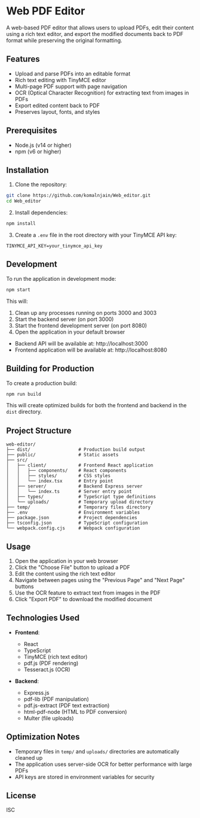 # Web PDF Editor

A web-based PDF editor that allows users to upload PDFs, edit their content using a rich text editor, and export the modified documents back to PDF format while preserving the original formatting.

## Features

- Upload and parse PDFs into an editable format
- Rich text editing with TinyMCE editor
- Multi-page PDF support with page navigation
- OCR (Optical Character Recognition) for extracting text from images in PDFs
- Export edited content back to PDF
- Preserves layout, fonts, and styles

## Prerequisites

- Node.js (v14 or higher)
- npm (v6 or higher)

## Installation

1. Clone the repository:
```bash
git clone https://github.com/komalnjain/Web_editor.git
cd Web_editor
```

2. Install dependencies:
```bash
npm install
```

3. Create a `.env` file in the root directory with your TinyMCE API key:
```
TINYMCE_API_KEY=your_tinymce_api_key
```

## Development

To run the application in development mode:

```bash
npm start
```

This will:
1. Clean up any processes running on ports 3000 and 3003
2. Start the backend server (on port 3000)
3. Start the frontend development server (on port 8080)
4. Open the application in your default browser

- Backend API will be available at: http://localhost:3000
- Frontend application will be available at: http://localhost:8080

## Building for Production

To create a production build:

```bash
npm run build
```

This will create optimized builds for both the frontend and backend in the `dist` directory.

## Project Structure

```
web-editor/
├── dist/                  # Production build output
├── public/                # Static assets
├── src/
│   ├── client/            # Frontend React application
│   │   ├── components/    # React components
│   │   ├── styles/        # CSS styles
│   │   └── index.tsx      # Entry point
│   ├── server/            # Backend Express server
│   │   └── index.ts       # Server entry point
│   ├── types/             # TypeScript type definitions
│   └── uploads/           # Temporary upload directory
├── temp/                  # Temporary files directory
├── .env                   # Environment variables
├── package.json           # Project dependencies
├── tsconfig.json          # TypeScript configuration
└── webpack.config.cjs     # Webpack configuration
```

## Usage

1. Open the application in your web browser
2. Click the "Choose File" button to upload a PDF
3. Edit the content using the rich text editor
4. Navigate between pages using the "Previous Page" and "Next Page" buttons
5. Use the OCR feature to extract text from images in the PDF
6. Click "Export PDF" to download the modified document

## Technologies Used

- **Frontend**:
  - React
  - TypeScript
  - TinyMCE (rich text editor)
  - pdf.js (PDF rendering)
  - Tesseract.js (OCR)

- **Backend**:
  - Express.js
  - pdf-lib (PDF manipulation)
  - pdf.js-extract (PDF text extraction)
  - html-pdf-node (HTML to PDF conversion)
  - Multer (file uploads)

## Optimization Notes

- Temporary files in `temp/` and `uploads/` directories are automatically cleaned up
- The application uses server-side OCR for better performance with large PDFs
- API keys are stored in environment variables for security

## License

ISC 